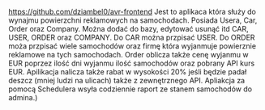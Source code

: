 https://github.com/dziambel0/avr-frontend
Jest to aplikaca która służy do wynajmu powierzchni reklamowych na samochodach. Posiada Usera, Car, Order oraz Company. Można dodać do bazy, edytować usunąć itd CAR, USER, ORDER oraz COMPANY. Do CAR można przpisać USER.
Do ORDER moża przpisać wiele samochodów oraz firmę która wyjanmuje powierznie reklamowe na tych samochodach. Order oblicza także cenę wyjanmu w EUR poprzez ilość dni wyjanmu ilość samochodów oraz pobrany API kurs EUR.
Apilikacja nalicza także rabat w wysokości 20% jeśli będzie padał deszcz (mniej ludzi na ulicach) także z zewnętrznego API. Apliakcja za pomocą Schedulera wsyła codziennie raport ze stanem samochodów do admina.)
